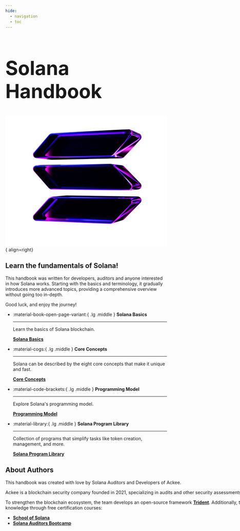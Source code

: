 ```yaml
---
hide:
  - navigation
  - toc
---
```



<h1 style="font-size: 60px;">Solana Handbook</h1>

![Solana](./images/solana-glass-dark-3.png){ align=right}

## Learn the fundamentals of Solana!

This handbook was written for developers, auditors and anyone interested in how Solana works. Starting with the basics and terminology, it gradually introduces more advanced topics, providing a comprehensive overview without going too in-depth.

Good luck, and enjoy the journey!
<div markdown>

<div class="grid cards" markdown>

-   :material-book-open-page-variant:{ .lg .middle } __Solana Basics__

    ---

    Learn the basics of Solana blockchain.

    [__Solana Basics__](./handbook/chapter1/index.md)

-   :material-cogs:{ .lg .middle } __Core Concepts__

    ---

    Solana can be described by the eight core concepts that make it unique and fast.

    [__Core Concepts__](./handbook/chapter2/index.md)

-   :material-code-brackets:{ .lg .middle } __Programming Model__

    ---

    Explore Solana's programming model.

    [__Programming Model__](./handbook/chapter3/index.md)

-   :material-library:{ .lg .middle } __Solana Program Library__

    ---

    Collection of programs that simplify tasks like token creation, management, and more.

    [__Solana Program Library__](./handbook/chapter4/index.md)

<!-- -   :material-note-text:{ .lg .middle } __Appendices__

    ---

    Additional information about Solana's ecosystem.

    [Appendices](./handbook/appendices/index.md) -->

</div>
</div>

## About Authors

<div markdown style="width: 850px">
This handbook was created with love by Solana Auditors and Developers of Ackee.

Ackee is a blockchain security company founded in 2021, specializing in audits and other security assessments.

To strengthen the blockchain ecosystem, the team develops an open-source framework [__Trident__](https://ackee.xyz/trident/docs/latest/). Additionally, they share their knowledge through free certification courses:

- [__School of Solana__](https://ackee.xyz/school-of-solana)
- [__Solana Auditors Bootcamp__](https://ackee.xyz/solana-auditors-bootcamp)
</div >
